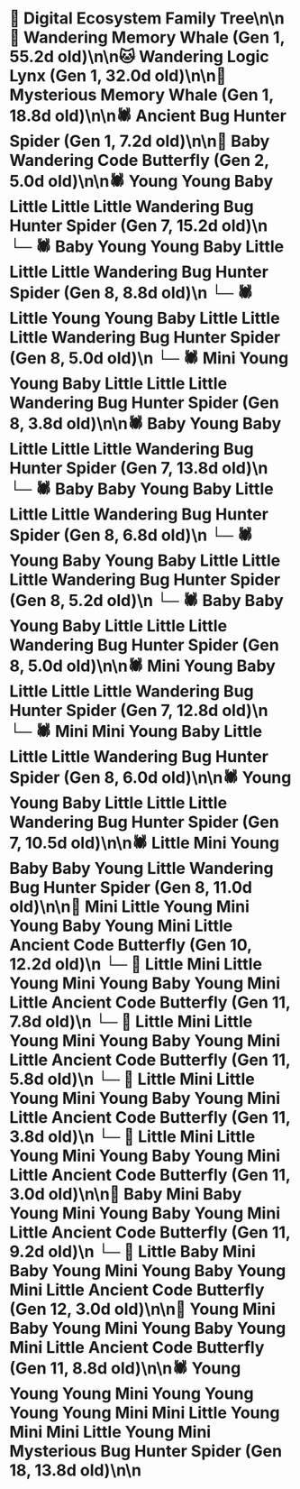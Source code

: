 # 🌳 Digital Ecosystem Family Tree\n\n🐋 Wandering Memory Whale (Gen 1, 55.2d old)\n\n🐱 Wandering Logic Lynx (Gen 1, 32.0d old)\n\n🐋 Mysterious Memory Whale (Gen 1, 18.8d old)\n\n🕷️ Ancient Bug Hunter Spider (Gen 1, 7.2d old)\n\n🦋 Baby Wandering Code Butterfly (Gen 2, 5.0d old)\n\n🕷️ Young Young Baby Little Little Little Wandering Bug Hunter Spider (Gen 7, 15.2d old)\n  └─ 🕷️ Baby Young Young Baby Little Little Little Wandering Bug Hunter Spider (Gen 8, 8.8d old)\n  └─ 🕷️ Little Young Young Baby Little Little Little Wandering Bug Hunter Spider (Gen 8, 5.0d old)\n  └─ 🕷️ Mini Young Young Baby Little Little Little Wandering Bug Hunter Spider (Gen 8, 3.8d old)\n\n🕷️ Baby Young Baby Little Little Little Wandering Bug Hunter Spider (Gen 7, 13.8d old)\n  └─ 🕷️ Baby Baby Young Baby Little Little Little Wandering Bug Hunter Spider (Gen 8, 6.8d old)\n  └─ 🕷️ Young Baby Young Baby Little Little Little Wandering Bug Hunter Spider (Gen 8, 5.2d old)\n  └─ 🕷️ Baby Baby Young Baby Little Little Little Wandering Bug Hunter Spider (Gen 8, 5.0d old)\n\n🕷️ Mini Young Baby Little Little Little Wandering Bug Hunter Spider (Gen 7, 12.8d old)\n  └─ 🕷️ Mini Mini Young Baby Little Little Little Wandering Bug Hunter Spider (Gen 8, 6.0d old)\n\n🕷️ Young Young Baby Little Little Little Wandering Bug Hunter Spider (Gen 7, 10.5d old)\n\n🕷️ Little Mini Young Baby Baby Young Little Wandering Bug Hunter Spider (Gen 8, 11.0d old)\n\n🦋 Mini Little Young Mini Young Baby Young Mini Little Ancient Code Butterfly (Gen 10, 12.2d old)\n  └─ 🦋 Little Mini Little Young Mini Young Baby Young Mini Little Ancient Code Butterfly (Gen 11, 7.8d old)\n  └─ 🦋 Little Mini Little Young Mini Young Baby Young Mini Little Ancient Code Butterfly (Gen 11, 5.8d old)\n  └─ 🦋 Little Mini Little Young Mini Young Baby Young Mini Little Ancient Code Butterfly (Gen 11, 3.8d old)\n  └─ 🦋 Little Mini Little Young Mini Young Baby Young Mini Little Ancient Code Butterfly (Gen 11, 3.0d old)\n\n🦋 Baby Mini Baby Young Mini Young Baby Young Mini Little Ancient Code Butterfly (Gen 11, 9.2d old)\n  └─ 🦋 Little Baby Mini Baby Young Mini Young Baby Young Mini Little Ancient Code Butterfly (Gen 12, 3.0d old)\n\n🦋 Young Mini Baby Young Mini Young Baby Young Mini Little Ancient Code Butterfly (Gen 11, 8.8d old)\n\n🕷️ Young Young Young Mini Young Young Young Young Mini Mini Little Young Mini Mini Little Young Mini Mysterious Bug Hunter Spider (Gen 18, 13.8d old)\n\n